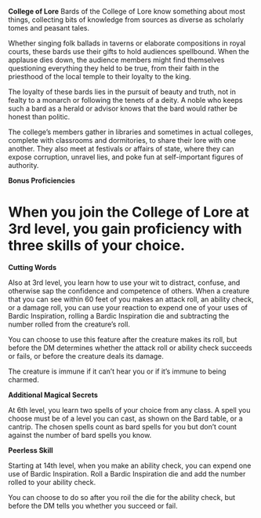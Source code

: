 __**College of Lore**__
Bards of the College of Lore know something about most things, collecting bits of knowledge from sources as diverse as scholarly tomes and peasant tales. 

Whether singing folk ballads in taverns or elaborate compositions in royal courts, these bards use their gifts to hold audiences spellbound. When the applause dies down, the audience members might find themselves questioning everything they held to be true, from their faith in the priesthood of the local temple to their loyalty to the king.

The loyalty of these bards lies in the pursuit of beauty and truth, not in fealty to a monarch or following the tenets of a deity. A noble who keeps such a bard as a herald or advisor knows that the bard would rather be honest than politic.

The college’s members gather in libraries and sometimes in actual colleges, complete with classrooms and dormitories, to share their lore with one another. They also meet at festivals or affairs of state, where they can expose corruption, unravel lies, and poke fun at self-important figures of authority.

**Bonus Proficiencies**

When you join the College of Lore at 3rd level, you gain proficiency with three skills of your choice.
===
**Cutting Words**

Also at 3rd level, you learn how to use your wit to distract, confuse, and otherwise sap the confidence and competence of others. When a creature that you can see within 60 feet of you makes an attack roll, an ability check, or a damage roll, you can use your reaction to expend one of your uses of Bardic Inspiration, rolling a Bardic Inspiration die and subtracting the number rolled from the creature’s roll.

You can choose to use this feature after the creature makes its roll, but before the DM determines whether the attack roll or ability check succeeds or fails, or before the creature deals its damage.

The creature is immune if it can’t hear you or if it’s immune to being charmed.

**Additional Magical Secrets**

At 6th level, you learn two spells of your choice from any class. A spell you choose must be of a level you can cast, as shown on the Bard table, or a cantrip. The chosen spells count as bard spells for you but don’t count against the number of bard spells you know.

**Peerless Skill**

Starting at 14th level, when you make an ability check, you can expend one use of Bardic Inspiration. Roll a Bardic Inspiration die and add the number rolled to your ability check.

You can choose to do so after you roil the die for the ability check, but before the DM tells you whether you succeed or fail.